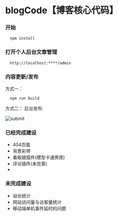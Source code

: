 # blogCode【博客核心代码】

### 开始
``` npm
  npm install
```

### 打开个人后台文章管理
```
  http://localhost:****/admin
```

### 内容更新/发布
  方式一： 
  ```
    npm run build
  ```
  方式二： 后台发布:

  ![submit](https://user-images.githubusercontent.com/44257305/89191334-5a6c0380-d5d5-11ea-84ed-004ee36e5235.png)


### 已经完成建设

- 404页面
- 背景彩带
- 看板娘插件(模型卡通男孩)
- 评论插件(未完善)
- 

### 未完成建设

- 站长统计
- 网站访问量与访客量统计
- 移动端单机事件延时的问题


